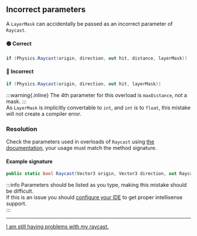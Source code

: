 ## Incorrect parameters

A `LayerMask` can accidentally be passed as an incorrect parameter of `Raycast`.  

#### 🟢 Correct
```csharp
if (Physics.Raycast(origin, direction, out hit, distance, layerMask))
```

#### 🔴 Incorrect
```csharp
if (Physics.Raycast(origin, direction, out hit, layerMask))
```
:::warning{.inline}
The 4th parameter for this overload is `maxDistance`, not a mask.
:::  
As `LayerMask` is implicitly convertable to `int`, and `int` is to `float`, this mistake will not create a compiler error.  

### Resolution
Check the parameters used in overloads of `Raycast` using [the documentation](https://docs.unity3d.com/ScriptReference/Physics.Raycast.html), your usage must match the method signature.  
#### Example signature  
```csharp
public static bool Raycast(Vector3 origin, Vector3 direction, out RaycastHit hitInfo, float maxDistance, int layerMask, QueryTriggerInteraction queryTriggerInteraction);
```

:::info
Parameters should be listed as you type, making this mistake should be difficult.  
If this is an issue you should [configure your IDE](../IDE%20Configuration.md) to get proper intellisense support.  
:::  

---

[I am still having problems with my raycast.](Incorrect%20Methods.md)